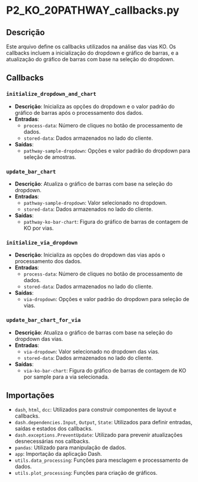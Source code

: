 # P2_KO_20PATHWAY_callbacks.py

## Descrição
Este arquivo define os callbacks utilizados na análise das vias KO. Os callbacks incluem a inicialização do dropdown e gráfico de barras, e a atualização do gráfico de barras com base na seleção do dropdown.

## Callbacks

### `initialize_dropdown_and_chart`
- **Descrição**: Inicializa as opções do dropdown e o valor padrão do gráfico de barras após o processamento dos dados.
- **Entradas**:
  - `process-data`: Número de cliques no botão de processamento de dados.
  - `stored-data`: Dados armazenados no lado do cliente.
- **Saídas**:
  - `pathway-sample-dropdown`: Opções e valor padrão do dropdown para seleção de amostras.

### `update_bar_chart`
- **Descrição**: Atualiza o gráfico de barras com base na seleção do dropdown.
- **Entradas**:
  - `pathway-sample-dropdown`: Valor selecionado no dropdown.
  - `stored-data`: Dados armazenados no lado do cliente.
- **Saídas**:
  - `pathway-ko-bar-chart`: Figura do gráfico de barras de contagem de KO por vias.

### `initialize_via_dropdown`
- **Descrição**: Inicializa as opções do dropdown das vias após o processamento dos dados.
- **Entradas**:
  - `process-data`: Número de cliques no botão de processamento de dados.
  - `stored-data`: Dados armazenados no lado do cliente.
- **Saídas**:
  - `via-dropdown`: Opções e valor padrão do dropdown para seleção de vias.

### `update_bar_chart_for_via`
- **Descrição**: Atualiza o gráfico de barras com base na seleção do dropdown das vias.
- **Entradas**:
  - `via-dropdown`: Valor selecionado no dropdown das vias.
  - `stored-data`: Dados armazenados no lado do cliente.
- **Saídas**:
  - `via-ko-bar-chart`: Figura do gráfico de barras de contagem de KO por sample para a via selecionada.

## Importações
- `dash`, `html`, `dcc`: Utilizados para construir componentes de layout e callbacks.
- `dash.dependencies.Input`, `Output`, `State`: Utilizados para definir entradas, saídas e estados dos callbacks.
- `dash.exceptions.PreventUpdate`: Utilizado para prevenir atualizações desnecessárias nos callbacks.
- `pandas`: Utilizado para manipulação de dados.
- `app`: Importação da aplicação Dash.
- `utils.data_processing`: Funções para mesclagem e processamento de dados.
- `utils.plot_processing`: Funções para criação de gráficos.
